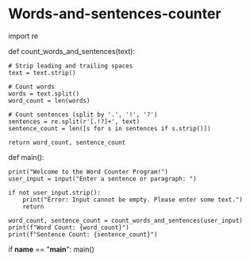 # Words-and-sentences-counter
import re

def count_words_and_sentences(text):
    
    # Strip leading and trailing spaces
    text = text.strip()
    
    # Count words
    words = text.split()
    word_count = len(words)
    
    # Count sentences (split by '.', '!', '?')
    sentences = re.split(r'[.!?]+', text)
    sentence_count = len([s for s in sentences if s.strip()])
    
    return word_count, sentence_count

def main():

    print("Welcome to the Word Counter Program!")
    user_input = input("Enter a sentence or paragraph: ")
    
    if not user_input.strip():
        print("Error: Input cannot be empty. Please enter some text.")
        return
    
    word_count, sentence_count = count_words_and_sentences(user_input)
    print(f"Word Count: {word_count}")
    print(f"Sentence Count: {sentence_count}")

if __name__ == "__main__":
    main()
